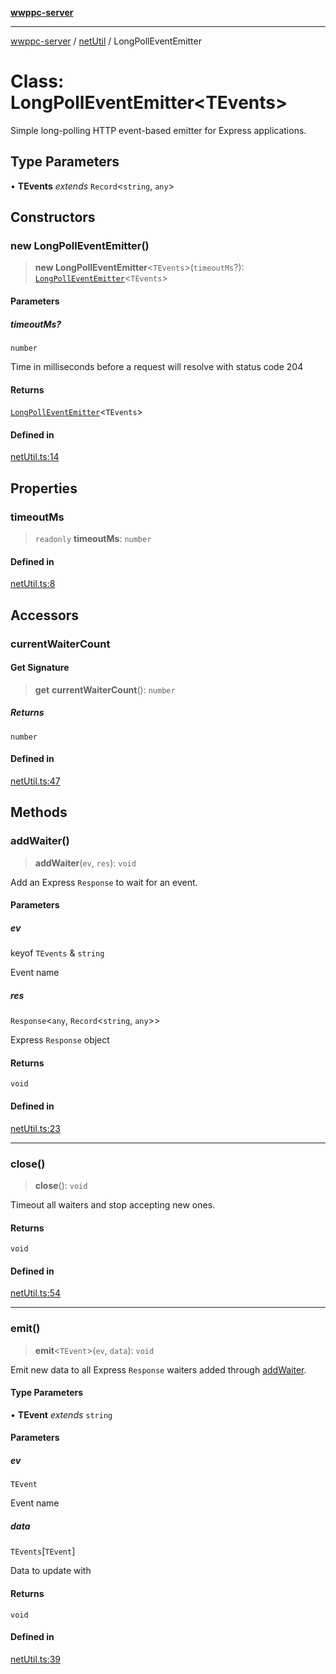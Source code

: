 [**wwppc-server**](../../README.md)

***

[wwppc-server](../../modules.md) / [netUtil](../README.md) / LongPollEventEmitter

# Class: LongPollEventEmitter\<TEvents\>

Simple long-polling HTTP event-based emitter for Express applications.

## Type Parameters

• **TEvents** *extends* `Record`\<`string`, `any`\>

## Constructors

### new LongPollEventEmitter()

> **new LongPollEventEmitter**\<`TEvents`\>(`timeoutMs`?): [`LongPollEventEmitter`](LongPollEventEmitter.md)\<`TEvents`\>

#### Parameters

##### timeoutMs?

`number`

Time in milliseconds before a request will resolve with status code 204

#### Returns

[`LongPollEventEmitter`](LongPollEventEmitter.md)\<`TEvents`\>

#### Defined in

[netUtil.ts:14](https://github.com/WWPPC/WWPPC-server/blob/f21384f154c6e2184ddc59d99a3230ee362152e8/src/netUtil.ts#L14)

## Properties

### timeoutMs

> `readonly` **timeoutMs**: `number`

#### Defined in

[netUtil.ts:8](https://github.com/WWPPC/WWPPC-server/blob/f21384f154c6e2184ddc59d99a3230ee362152e8/src/netUtil.ts#L8)

## Accessors

### currentWaiterCount

#### Get Signature

> **get** **currentWaiterCount**(): `number`

##### Returns

`number`

#### Defined in

[netUtil.ts:47](https://github.com/WWPPC/WWPPC-server/blob/f21384f154c6e2184ddc59d99a3230ee362152e8/src/netUtil.ts#L47)

## Methods

### addWaiter()

> **addWaiter**(`ev`, `res`): `void`

Add an Express `Response` to wait for an event.

#### Parameters

##### ev

keyof `TEvents` & `string`

Event name

##### res

`Response`\<`any`, `Record`\<`string`, `any`\>\>

Express `Response` object

#### Returns

`void`

#### Defined in

[netUtil.ts:23](https://github.com/WWPPC/WWPPC-server/blob/f21384f154c6e2184ddc59d99a3230ee362152e8/src/netUtil.ts#L23)

***

### close()

> **close**(): `void`

Timeout all waiters and stop accepting new ones.

#### Returns

`void`

#### Defined in

[netUtil.ts:54](https://github.com/WWPPC/WWPPC-server/blob/f21384f154c6e2184ddc59d99a3230ee362152e8/src/netUtil.ts#L54)

***

### emit()

> **emit**\<`TEvent`\>(`ev`, `data`): `void`

Emit new data to all Express `Response` waiters added through [addWaiter](LongPollEventEmitter.md#addwaiter).

#### Type Parameters

• **TEvent** *extends* `string`

#### Parameters

##### ev

`TEvent`

Event name

##### data

`TEvents`\[`TEvent`\]

Data to update with

#### Returns

`void`

#### Defined in

[netUtil.ts:39](https://github.com/WWPPC/WWPPC-server/blob/f21384f154c6e2184ddc59d99a3230ee362152e8/src/netUtil.ts#L39)
